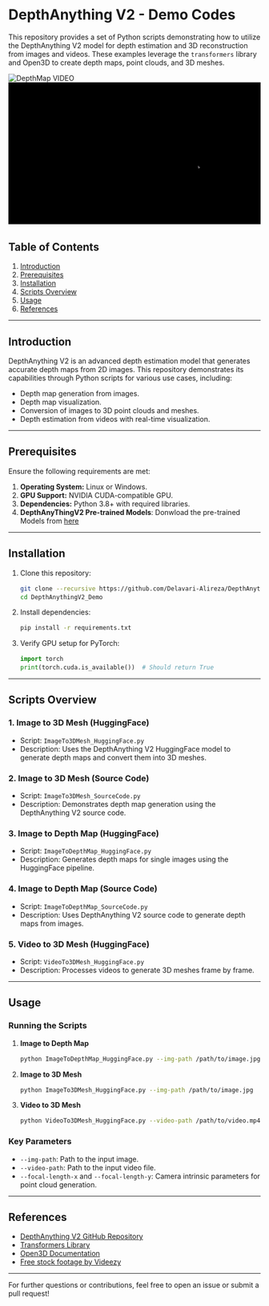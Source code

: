 # DepthAnything V2 - Demo Codes

This repository provides a set of Python scripts demonstrating how to utilize the DepthAnything V2 model for depth estimation and 3D reconstruction from images and videos. These examples leverage the `transformers` library and Open3D to create depth maps, point clouds, and 3D meshes.

![DepthMap VIDEO](pictures/output.gif "DepthMap VIDEO")
![3D_MESH_VIDEO](pictures/mesh_output.gif "3D_MESH_VIDEO")


## Table of Contents

1. [Introduction](#introduction)
2. [Prerequisites](#prerequisites)
3. [Installation](#installation)
4. [Scripts Overview](#scripts-overview)
5. [Usage](#usage)
6. [References](#references)

---

## Introduction

DepthAnything V2 is an advanced depth estimation model that generates accurate depth maps from 2D images. This repository demonstrates its capabilities through Python scripts for various use cases, including:

- Depth map generation from images.
- Depth map visualization.
- Conversion of images to 3D point clouds and meshes.
- Depth estimation from videos with real-time visualization.

---

## Prerequisites

Ensure the following requirements are met:

1. **Operating System:** Linux or Windows.
2. **GPU Support:** NVIDIA CUDA-compatible GPU.
3. **Dependencies:** Python 3.8+ with required libraries.
4. **DepthAnyThingV2 Pre-trained Models**: Donwload the pre-trained Models from [here](https://github.com/DepthAnything/Depth-Anything-V2)

---

## Installation

1. Clone this repository:
    ```bash
    git clone --recursive https://github.com/Delavari-Alireza/DepthAnythingV2_Demo.git
    cd DepthAnythingV2_Demo
    ```

2. Install dependencies:
    ```bash
    pip install -r requirements.txt
    ```

3. Verify GPU setup for PyTorch:
    ```python
    import torch
    print(torch.cuda.is_available())  # Should return True
    ```

---

## Scripts Overview

### 1. **Image to 3D Mesh (HuggingFace)**
   - Script: `ImageTo3DMesh_HuggingFace.py`
   - Description: Uses the DepthAnything V2 HuggingFace model to generate depth maps and convert them into 3D meshes.

### 2. **Image to 3D Mesh (Source Code)**
   - Script: `ImageTo3DMesh_SourceCode.py`
   - Description: Demonstrates depth map generation using the DepthAnything V2 source code.

### 3. **Image to Depth Map (HuggingFace)**
   - Script: `ImageToDepthMap_HuggingFace.py`
   - Description: Generates depth maps for single images using the HuggingFace pipeline.

### 4. **Image to Depth Map (Source Code)**
   - Script: `ImageToDepthMap_SourceCode.py`
   - Description: Uses DepthAnything V2 source code to generate depth maps from images.

### 5. **Video to 3D Mesh (HuggingFace)**
   - Script: `VideoTo3DMesh_HuggingFace.py`
   - Description: Processes videos to generate 3D meshes frame by frame.

---

## Usage

### Running the Scripts

1. **Image to Depth Map**
   ```bash
   python ImageToDepthMap_HuggingFace.py --img-path /path/to/image.jpg
   ```

2. **Image to 3D Mesh**
   ```bash
   python ImageTo3DMesh_HuggingFace.py --img-path /path/to/image.jpg
   ```

3. **Video to 3D Mesh**
   ```bash
   python VideoTo3DMesh_HuggingFace.py --video-path /path/to/video.mp4
   ```

### Key Parameters

- `--img-path`: Path to the input image.
- `--video-path`: Path to the input video file.
- `--focal-length-x` and `--focal-length-y`: Camera intrinsic parameters for point cloud generation.

---

## References

- [DepthAnything V2 GitHub Repository](https://github.com/DepthAnything/Depth-Anything-V2)
- [Transformers Library](https://huggingface.co/docs/transformers/)
- [Open3D Documentation](http://www.open3d.org/docs/latest/)
- [Free stock footage by Videezy](http://www.videezy.com/)
---

For further questions or contributions, feel free to open an issue or submit a pull request!

